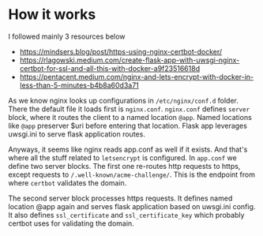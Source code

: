 # How it works
I followed mainly 3 resources below
- https://mindsers.blog/post/https-using-nginx-certbot-docker/
- https://rlagowski.medium.com/create-flask-app-with-uwsgi-nginx-certbot-for-ssl-and-all-this-with-docker-a9f23516618d
- https://pentacent.medium.com/nginx-and-lets-encrypt-with-docker-in-less-than-5-minutes-b4b8a60d3a71

As we know nginx looks up configurations in ```/etc/nginx/conf.d``` folder.
There the default file it loads first is ```nginx.conf```.
```nginx.conf``` defines ```server``` block, where it routes the client to a named location ```@app```.
Named locations like ```@app``` preserver $uri before entering that location.
Flask app leverages uwsgi.ini to serve flask application routes.

Anyways, it seems like nginx reads app.conf as well if it exists.
And that's where all the stuff related to ```letsencrypt``` is configured.
In ```app.conf``` we define two server blocks.
The first one re-routes http requests to https, except requests to ```/.well-known/acme-challenge/```.
This is the endpoint from where ```certbot``` validates the domain.


The second server block processes https requests.
It defines named location @app again and serves flask application based on uwsgi.ini config.
It also defines ```ssl_certificate``` and ```ssl_certificate_key``` which probably certbot uses for validating the domain.
